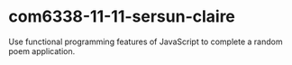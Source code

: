 # com6338-11-11-sersun-claire
Use functional programming features of JavaScript to complete a random poem application.
